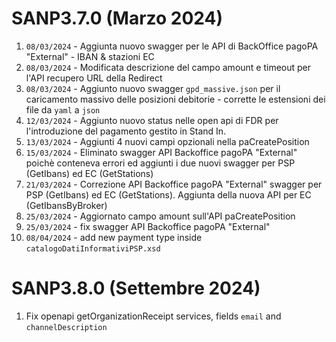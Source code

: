 # SANP3.7.0 (Marzo 2024)
1. `08/03/2024` - Aggiunta nuovo swagger per le API di BackOffice pagoPA "External" - IBAN & stazioni EC
2. `08/03/2024` - Modificata descrizione del campo amount e timeout per l'API recupero URL della Redirect
3. `08/03/2024` - Aggiunto nuovo swagger `gpd_massive.json` per il caricamento massivo delle posizioni debitorie - corrette le estensioni dei file da `yaml` a `json`
4. `12/03/2024` - Aggiunto nuovo status nelle open api di FDR per l'introduzione del pagamento gestito in Stand In.
5. `13/03/2024` - Aggiunti 4 nuovi campi opzionali nella paCreatePosition
6. `15/03/2024` - Eliminato swagger API Backoffice pagoPA "External" poichè conteneva errori ed aggiunti i due nuovi swagger per PSP (GetIbans) ed EC (GetStations)
7. `21/03/2024` - Correzione API Backoffice pagoPA "External" swagger per PSP (GetIbans) ed EC (GetStations). Aggiunta della nuova API per EC (GetIbansByBroker)
8. `25/03/2024` - Aggiornato campo amount sull'API paCreatePosition
9. `25/03/2024` - fix swagger API Backoffice pagoPA "External"
10. `08/04/2024` - add new payment type inside `catalogoDatiInformativiPSP.xsd`

# SANP3.8.0 (Settembre 2024)
1. Fix openapi getOrganizationReceipt services, fields `email` and `channelDescription`
